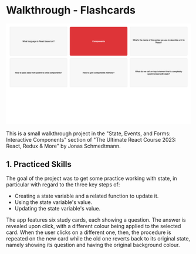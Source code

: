 # **Walkthrough - Flashcards**

![Final Project](public/docs/flashcards.png)

This is a small walkthrough project in the "State, Events, and Forms: Interactive Components" section of "The Ultimate React Course 2023: React, Redux & More" by Jonas Schmedtmann. 

## **1. Practiced Skills**

The goal of the project was to get some practice working with state, in particular with regard to the three key steps of:
- Creating a state variable and a related function to update it.
- Using the state variable's value.
- Updating the state variable's value.

The app features six study cards, each showing a question. The answer is revealed upon click, with a different colour being applied to the selected card. When the user clicks on a different one, then, the procedure is repeated on the new card while the old one reverts back to its original state, namely showing its question and having the original background colour. 